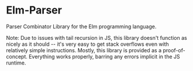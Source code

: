 Elm-Parser
==========

Parser Combinator Library for the Elm programming language.

Note: Due to issues with tail recursion in JS, this library doesn't function as nicely as it should -- it's very easy to get stack overflows even with relatively simple instructions. Mostly, this library is provided as a proof-of-concept. Everything works properly, barring any errors implicit in the JS runtime.
